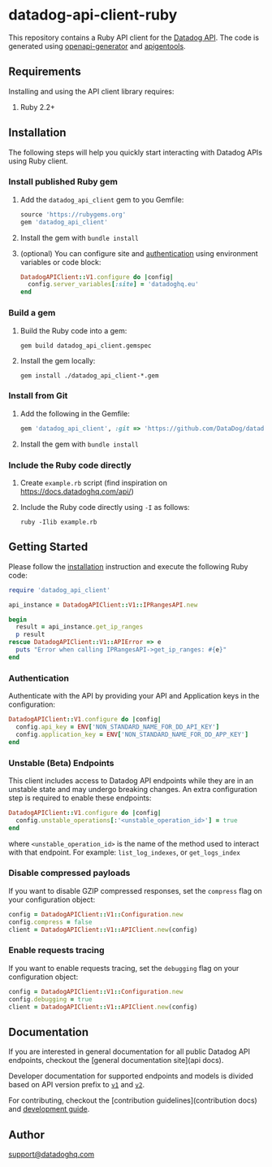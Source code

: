 # datadog-api-client-ruby

This repository contains a Ruby API client for the [Datadog API](https://docs.datadoghq.com/api/).
The code is generated using [openapi-generator](https://github.com/OpenAPITools/openapi-generator)
and [apigentools](https://github.com/DataDog/apigentools).

## Requirements

Installing and using the API client library requires:

1. Ruby 2.2+

## Installation

The following steps will help you quickly start interacting with Datadog APIs using Ruby client.

### Install published Ruby gem

1. Add the `datadog_api_client` gem to you Gemfile:

    ```ruby
    source 'https://rubygems.org'
    gem 'datadog_api_client'
    ```

2. Install the gem with `bundle install`

3. (optional) You can configure site and [authentication](#authentication) using environment variables or code block:

    ```ruby
    DatadogAPIClient::V1.configure do |config|
      config.server_variables[:site] = 'datadoghq.eu'
    end
    ```

### Build a gem

1. Build the Ruby code into a gem:

    ```shell
    gem build datadog_api_client.gemspec
    ```

2. Install the gem locally:

    ```shell
    gem install ./datadog_api_client-*.gem
    ```

### Install from Git

1. Add the following in the Gemfile:

    ```ruby
    gem 'datadog_api_client', :git => 'https://github.com/DataDog/datadog-api-client-ruby.git'
    ```

2. Install the gem with `bundle install`

### Include the Ruby code directly

1. Create `example.rb` script (find inspiration on https://docs.datadoghq.com/api/)

2. Include the Ruby code directly using `-I` as follows:

    ```shell
    ruby -Ilib example.rb
    ```

## Getting Started

Please follow the [installation](#installation) instruction and execute the following Ruby code:

```ruby
require 'datadog_api_client'

api_instance = DatadogAPIClient::V1::IPRangesAPI.new

begin
  result = api_instance.get_ip_ranges
  p result
rescue DatadogAPIClient::V1::APIError => e
  puts "Error when calling IPRangesAPI->get_ip_ranges: #{e}"
end
```

### Authentication

Authenticate with the API by providing your API and Application keys in the configuration:

```ruby
DatadogAPIClient::V1.configure do |config|
  config.api_key = ENV['NON_STANDARD_NAME_FOR_DD_API_KEY']
  config.application_key = ENV['NON_STANDARD_NAME_FOR_DD_APP_KEY']
end
```

### Unstable (Beta) Endpoints

This client includes access to Datadog API endpoints while they are in an unstable state and may undergo breaking changes. An extra configuration step is required to enable these endpoints:

```ruby
DatadogAPIClient::V1.configure do |config|
  config.unstable_operations[:'<unstable_operation_id>'] = true
end
```

where `<unstable_operation_id>` is the name of the method used to interact with that endpoint. For example: `list_log_indexes`, or `get_logs_index`


### Disable compressed payloads

If you want to disable GZIP compressed responses, set the `compress` flag
on your configuration object:

```ruby
config = DatadogAPIClient::V1::Configuration.new
config.compress = false
client = DatadogAPIClient::V1::APIClient.new(config)
```

### Enable requests tracing

If you want to enable requests tracing, set the `debugging` flag
on your configuration object:

```ruby
config = DatadogAPIClient::V1::Configuration.new
config.debugging = true
client = DatadogAPIClient::V1::APIClient.new(config)
```

## Documentation

If you are interested in general documentation for all public Datadog API endpoints, checkout the [general documentation site](api docs).

Developer documentation for supported endpoints and models is divided based on API version prefix to [`v1`](/docs/v1/README.md) and [`v2`](/docs/v2/README.md).

For contributing, checkout the [contribution guidelines](contribution docs) and [development guide][development docs].

## Author

support@datadoghq.com

[api docs]: https://docs.datadoghq.com/api/
[contribution docs]: https://github.com/DataDog/datadog-api-client-ruby/blob/master/CONTRIBUTING.md
[development docs]: https://github.com/DataDog/datadog-api-client-ruby/blob/master/DEVELOPMENT.md
